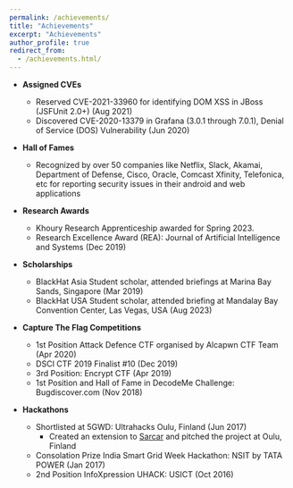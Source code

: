 ```yaml
---
permalink: /achievements/
title: "Achievements"
excerpt: "Achievements"
author_profile: true
redirect_from: 
  - /achievements.html/
---
```

* **Assigned CVEs**
  * Reserved CVE-2021-33960 for identifying DOM XSS in JBoss (JSFUnit 2.0+) (Aug 2021)
  * Discovered CVE-2020-13379 in Grafana (3.0.1 through 7.0.1), Denial of Service (DOS) Vulnerability (Jun 2020)

* **Hall of Fames**
  * Recognized by over 50 companies like Netflix, Slack, Akamai, Department of Defense, Cisco, Oracle, Comcast Xfinity, Telefonica, etc for reporting security issues in their android and web applications
  
* **Research Awards**
  * Khoury Research Apprenticeship awarded for Spring 2023. 
  * Research Excellence Award (REA): Journal of Artificial Intelligence and Systems (Dec 2019) 

* **Scholarships**
  * BlackHat Asia Student scholar, attended briefings at Marina Bay Sands, Singapore (Mar 2019) 
  * BlackHat USA Student scholar, attended briefing at Mandalay Bay Convention Center, Las Vegas, USA (Aug 2023)
  
* **Capture The Flag Competitions**
  * 1st Position Attack Defence CTF organised by Alcapwn CTF Team (Apr 2020)
  * DSCI CTF 2019 Finalist #10 (Dec 2019)
  * 3rd Position: Encrypt CTF (Apr 2019)
  * 1st Position and Hall of Fame in DecodeMe Challenge: Bugdiscover.com (Nov 2018)

* **Hackathons**
  * Shortlisted at 5GWD: Ultrahacks Oulu, Finland (Jun 2017)
    * Created an extension to [Sarcar](https://github.com/Kida007/SarCar) and pitched the project at Oulu, Finland
  * Consolation Prize India Smart Grid Week Hackathon: NSIT by TATA POWER (Jan 2017)
  * 2nd Position InfoXpression UHACK: USICT (Oct 2016)
